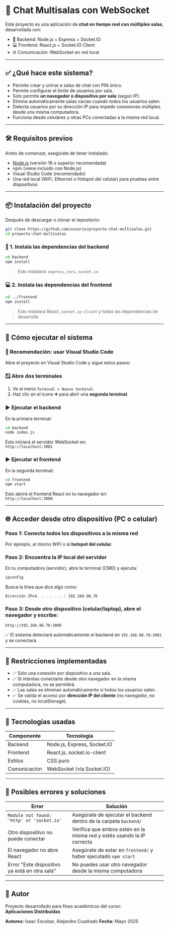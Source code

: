 # 💬 Chat Multisalas con WebSocket

Este proyecto es una aplicación de **chat en tiempo real con múltiples salas**, desarrollada con:

- 🔧 Backend: Node.js + Express + Socket.IO  
- 💻 Frontend: React.js + Socket.IO Client  
- 🌐 Comunicación: WebSocket en red local

---

## ✅ ¿Qué hace este sistema?

- Permite crear y unirse a salas de chat con PIN único.
- Permite configurar el límite de usuarios por sala.
- Solo permite **un navegador o dispositivo por sala** (según IP).
- Elimina automáticamente salas vacías cuando todos los usuarios salen.
- Detecta usuarios por su dirección IP para impedir conexiones múltiples desde una misma computadora.
- Funciona desde celulares y otras PCs conectadas a la misma red local.

---

## 🛠️ Requisitos previos

Antes de comenzar, asegúrate de tener instalado:

- [Node.js](https://nodejs.org/) (versión 16 o superior recomendada)
- npm (viene incluido con Node.js)
- Visual Studio Code (recomendado)
- Una red local (WiFi, Ethernet o Hotspot del celular) para pruebas entre dispositivos

---

## 📦 Instalación del proyecto

Después de descargar o clonar el repositorio:

```bash
git clone https://github.com/usuario/proyecto-chat-multisalas.git
cd proyecto-chat-multisalas
```

### 🔧 1. Instala las dependencias del backend

```bash
cd backend
npm install
```

> Esto instalará: `express`, `cors`, `socket.io`

### 💻 2. Instala las dependencias del frontend

```bash
cd ../frontend
npm install
```

> Esto instalará React, `socket.io-client` y todas las dependencias de desarrollo

---

## 🚀 Cómo ejecutar el sistema

### 📌 Recomendación: usar Visual Studio Code

Abre el proyecto en Visual Studio Code y sigue estos pasos:

### 🪟 Abre dos terminales

1. Ve al menú `Terminal > Nueva terminal`.
2. Haz clic en el icono ➕ para abrir una **segunda terminal**.

### ▶️ Ejecutar el backend

En la primera terminal:

```bash
cd backend
node index.js
```

Esto iniciará el servidor WebSocket en:  
`http://localhost:3001`

### ▶️ Ejecutar el frontend

En la segunda terminal:

```bash
cd frontend
npm start
```

Esto abrirá el frontend React en tu navegador en:  
`http://localhost:3000`

---

## 🌐 Acceder desde otro dispositivo (PC o celular)

### Paso 1: Conecta todos los dispositivos a la misma red
Por ejemplo, al mismo WiFi o al **hotspot del celular**.

### Paso 2: Encuentra la IP local del servidor

En tu computadora (servidor), abre la terminal (CMD) y ejecuta:

```bash
ipconfig
```

Busca la línea que dice algo como:

```
Dirección IPv4. . . . . . : 192.168.98.76
```

### Paso 3: Desde otro dispositivo (celular/laptop), abre el navegador y escribe:

```
http://192.168.98.76:3000
```

✅ El sistema detectará automáticamente el backend en `192.168.98.76:3001` y se conectará.

---

## 🔐 Restricciones implementadas

- ✅ Solo una conexión por dispositivo a una sala.
- ✅ Si intentas conectarte desde otro navegador en la misma computadora, no se permitirá.
- ✅ Las salas se eliminan automáticamente si todos los usuarios salen.
- ✅ Se valida el acceso por **dirección IP del cliente** (no navegador, no cookies, no localStorage).

---

## 🧪 Tecnologías usadas

| Componente   | Tecnología            |
|--------------|------------------------|
| Backend      | Node.js, Express, Socket.IO |
| Frontend     | React.js, socket.io-client  |
| Estilos      | CSS puro              |
| Comunicación | WebSocket (vía Socket.IO)  |

---

## 🧯 Posibles errores y soluciones

| Error | Solución |
|-------|----------|
| `Module not found: 'http' or 'socket.io'` | Asegúrate de ejecutar el backend dentro de la carpeta `backend/` |
| Otro dispositivo no puede conectar | Verifica que ambos estén en la misma red y estés usando la IP correcta |
| El navegador no abre React | Asegúrate de estar en `frontend/` y haber ejecutado `npm start` |
| Error "Este dispositivo ya está en otra sala" | No puedes usar otro navegador desde la misma computadora |

---

## 🤝 Autor

Proyecto desarrollado para fines académicos del curso:  
**Aplicaciones Distribuidas**  

**Autores:** Isaac Escobar, Alejandro Cuadrado
**Fecha:** Mayo 2025
